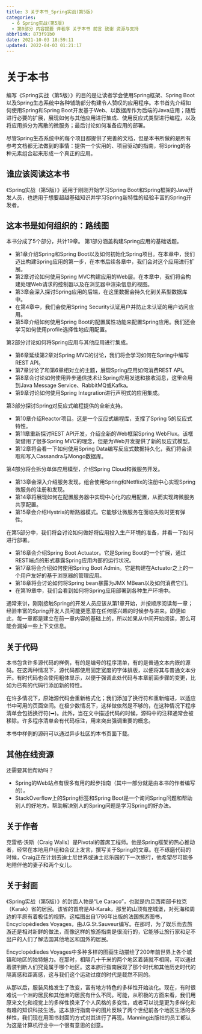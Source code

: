 ```yaml
---
title: 3 关于本书_Spring实战(第5版)
categories: 
  - 6 Spring实战(第5版)
  - 第0部分 内容提要 译者序 关于本书 前言 致谢 资源与支持
abbrlink: 873f91b0
date: 2021-10-03 18:59:11
updated: 2022-04-03 01:21:17
---
```

# 关于本书
编写《Spring实战（第5版）》的目的是让读者学会使用Spring框架、Spring Boot以及Spring生态系统中各种辅助部分构建令人赞叹的应用程序。本书首先介绍如何使用Spring和Spring Boot开发基于Web、以数据库作为后端的Java应用；随后进行必要的扩展，展现如何与其他应用进行集成、使用反应式类型进行编程，以及将应用拆分为离散的微服务；最后讨论如何准备应用的部署。

尽管Spring生态系统中的每个项目都提供了完善的文档，但是本书所做的是所有参考文档都无法做到的事情：提供一个实用的、项目驱动的指南，将Spring的各种元素组合起来形成一个真正的应用。

## 谁应该阅读这本书
《Spring实战（第5版）》适用于刚刚开始学习Spring Boot和Spring框架的Java开发人员，也适用于想要超越基础知识并学习Spring新特性的经验丰富的Spring开发者。

## 这本书是如何组织的：路线图
本书分成了5个部分，共计19章。
第1部分涵盖构建Spring应用的基础话题。
- 第1章介绍Spring和Spring Boot以及如何初始化Spring项目。在本章中，我们迈出构建Spring应用的第一步，在本书后续各章中，我们会对这个应用进行扩展。
- 第2章讨论如何使用Spring MVC构建应用的Web层。在本章中，我们将会构建处理Web请求的控制器以及在浏览器中渲染信息的视图。
- 第3章会深入探讨Spring应用的后端，在这里数据会持久化到关系型数据库中。
- 在第4章中，我们会使用Spring Security认证用户并防止未认证的用户访问应用。
- 第5章介绍如何使用Spring Boot的配置属性功能来配置Spring应用。我们还会学习如何使用profile选择性地应用配置。

第2部分讨论如何将Spring应用与其他应用进行集成。
- 第6章延续第2章对Spring MVC的讨论，我们将会学习如何在Spring中编写REST API。
- 第7章讨论了和第6章相对立的主题，展现Spring应用如何消费REST API。
- 第8章会讨论如何使用异步通信技术让Spring应用发送和接收消息，这里会用到Java Message Service、RabbitMQ或Kafka。
- 第9章讨论如何使用Spring Integration进行声明式的应用集成。

第3部分探讨Spring对反应式编程提供的全新支持。
- 第10章介绍Reactor项目。这是一个反应式编程库，支撑了Spring 5的反应式特性。
- 第11章重新探讨REST API开发，介绍全新的Web框架Spring WebFlux。该框架借用了很多Spring MVC的理念，但是为Web开发提供了新的反应式模型。
- 第12章将会看一下如何使用Spring Data编写反应式数据持久化，我们将会读取和写入Cassandra与Mongo数据库。

第4部分将会拆分单体应用模型，介绍Spring Cloud和微服务开发。
- 第13章会深入介绍服务发现，组合使用Spring和Netflix的注册中心实现Spring微服务的注册和发现。
- 第14章将展现如何在配置服务器中实现中心化的应用配置，从而实现跨微服务共享配置。
- 第15章会介绍Hystrix的断路器模式。它能够让微服务在面临失败时更有弹性。

在第5部分中，我们将会讨论如何做好将应用投入生产环境的准备，并看一下如何进行部署。
- 第16章会介绍Spring Boot Actuator。它是Spring Boot的一个扩展，通过REST端点的形式暴露Spring应用内部的运行状况。
- 第17章将会介绍如何使用Spring Boot Admin。它是构建在Actuator之上的一个用户友好的基于浏览器的管理应用。
- 第18章将会讨论如何将Spring bean暴露为JMX MBean以及如何消费它们。
- 在第19章中，我们会看到如何将Spring应用部署到各种生产环境中。

通常来讲，刚刚接触Spring的开发人员应该从第1章开始，并按顺序阅读每一章；经验丰富的Spring开发人员可能更愿意在任何感兴趣的时候参与进来。即便如此，每一章都是建立在前一章内容的基础上的，所以如果从中间开始阅读，那么可能会漏掉一些上下文信息。

## 关于代码
本书包含许多源代码的样例，有的是编号的程序清单，有的是普通文本内嵌的源码。在这两种情况下，源代码都使用固定宽度的字体排版，以便将其与普通文本分开。有时代码也会使用粗体显示，以便于强调此处代码与本章前面步骤的变更，比如为已有的代码行添加新的特性。

在许多情况下，原始源代码会重新格式化；我们添加了换行符和重新缩进，以适应书中可用的页面空间。在极少数情况下，这样做依然是不够的，在这种情况下程序清单会包括换行符(➥)。此外，当在文中描述代码的时候，源码中的注释通常会被移除。许多程序清单会有代码标注，用来突出强调重要的概念。

本书中样例的源码可以通过异步社区的本书页面下载。
## 其他在线资源
还需要其他帮助吗？
- Spring的Web站点有很多有用的起步指南（其中一部分就是由本书的作者编写的）。
- StackOverflow上的Spring标签和Spring Boot是一个询问Spring问题和帮助别人的好地方。帮助解决别人的Spring问题是学习Spring的好办法。

## 关于作者
克雷格·沃斯（Craig Walls）是Pivotal的首席工程师。他是Spring框架的热心推动者，经常在本地用户组和会议上发言，撰写关于Spring的文章。在不琢磨代码的时候，Craig正在计划去迪士尼世界或迪士尼乐园的下一次旅行，他希望尽可能多地陪伴他的妻子和两个女儿。

## 关于封面
《Spring实战（第5版）》的封面人物是“Le Caraco”，也就是约旦西南部卡拉克（Karak）省的居民。该省的首府是Al-Karak，那里的山顶有座城堡，对死海和周边的平原有着极佳的视野。这幅图出自1796年出版的法国旅游图书，Encyclopédiedes Voyages，由J.G.St.Sauveur编写。在那时，为了娱乐而去旅游还是相对新鲜的做法，而像这样的旅游指南是很流行的，它能够让旅行家和足不出户的人们了解法国其他地区和国外的居民。

Encyclopédiedes Voyages中多种多样的图画生动描绘了200年前世界上各个城镇和地区的独特魅力。在那时，相隔几十千米的两个地区着装就不相同，可以通过着装判断人们究竟属于哪个地区。这本旅行指南展现了那个时代和其他历史时代的隔离感和距离感，这与我们这个运动过度的时代是截然不同的。

从那以后，服装风格发生了改变，富有地方特色的多样性开始淡化。现在，有时很难说一个洲的居民和其他洲的居民有什么不同。可能，从积极的方面来看，我们用原来文化和视觉上的多样性换来了个人风格的多变性，或者可以说是更为多样化和有趣的知识科技生活。这本旅行指南中的图片反映了两个世纪前各个地区生活的多样性，我们现在用图书封面的方式对其进行了再现。Manning出版社的员工都认为这是计算机行业中一个很有意思的创意。
